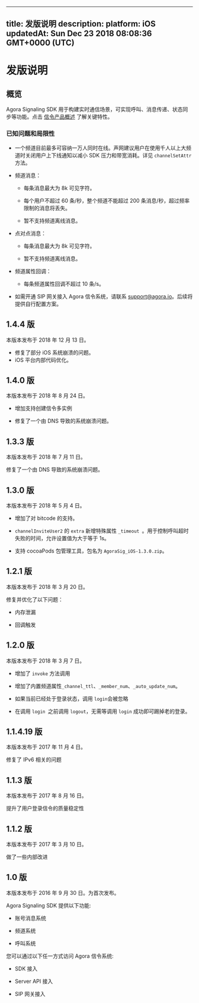 
---
title: 发版说明
description: 
platform: iOS
updatedAt: Sun Dec 23 2018 08:08:36 GMT+0000 (UTC)
---
# 发版说明
## 概览

Agora Signaling SDK 用于构建实时通信场景，可实现呼叫、消息传递、状态同步等功能。点击 [信令产品概述](https://docs.agora.io/cn/Signaling/product_signaling?platform=All%20Platforms) 了解关键特性。

### 已知问题和局限性

-   一个频道目前最多可容纳一万人同时在线。声网建议用户在使用千人以上大频道时关闭用户上下线通知以减小 SDK 压力和带宽消耗。详见 `channelSetAttr` 方法。

-   频道消息：

    -   每条消息最大为 8k 可见字符。

    -   每个用户不超过 60 条/秒，整个频道不能超过 200 条消息/秒，超过频率限制的消息将丢失。

    -   暂不支持频道离线消息。

-   点对点消息：

    -   每条消息最大为 8k 可见字符。

    -   暂不支持频道离线消息。


-   频道属性回调：

    -   每条频道属性回调不超过 10 条/s。

-   如需开通 SIP 网关接入 Agora 信令系统，请联系 [support@agora.io](mailto:support@agora.io)。后续将提供自行配置方案。

## 1.4.4 版 

本版本发布于 2018 年 12 月 13 日。

- 修复了部分 iOS 系统崩溃的问题。
- iOS 平台内部代码优化。

## 1.4.0 版 

本版本发布于 2018 年 8 月 24 日。

-   增加支持创建信令多实例

-   修复了一个由 DNS 导致的系统崩溃问题。


## 1.3.3 版 

本版本发布于 2018 年 7 月 11 日。

修复了一个由 DNS 导致的系统崩溃问题。

## 1.3.0 版

本版本发布于 2018 年 5 月 4 日。

-   增加了对 bitcode 的支持。

-   `channelInviteUser2` 的 `extra` 新增特殊属性 `_timeout `。用于控制呼叫超时失败的时间，允许设置值为大于等于 1s。

-   支持 cocoaPods 包管理工具，包名为 `AgoraSig_iOS-1.3.0.zip`。


## 1.2.1 版 

本版本发布于 2018 年 3 月 20 日。

修复并优化了以下问题：

-   内存泄漏

-   回调触发


## 1.2.0 版 

本版本发布于 2018 年 3 月 7 日。

-   增加了 `invoke` 方法调用

-   增加了内置频道属性`_channel_ttl`、`_member_num`、`_auto_update_num`。

-   如果当前已经处于登录状态，调用 `login`会被忽略

-   在调用 `login `之前调用 `logout`，无需等调用 `login` 成功即可踢掉老的登录。


## 1.1.4.19 版

本版本发布于 2017 年 11 月 4 日。

修复了 IPv6 相关的问题

## 1.1.3 版 

本版本发布于 2017 年 8 月 16 日。

提升了用户登录信令的质量稳定性

## 1.1.2 版 

本版本发布于 2017 年 3 月 10 日。

做了一些内部改进

## 1.0 版 

本版本发布于 2016 年 9 月 30 日。为首次发布。

Agora Signaling SDK 提供以下功能:

-   账号消息系统

-   频道系统

-   呼叫系统


您可以通过以下任一方式访问 Agora 信令系统:

-   SDK 接入

-   Server API 接入

-   SIP 网关接入



